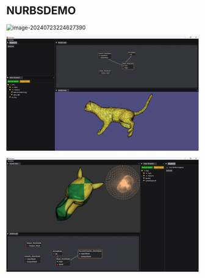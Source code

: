 # NURBSDEMO

![image-20240723224627390](README.assets/image-20240723224627390.png)



![image-20240819214538239](README.assets/image-20240819214538239.png)

![image-20240825223003343](README.assets/image-20240825223003343.png)